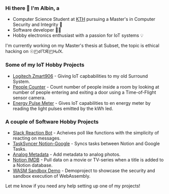 ### Hi there 👋 I'm Albin, a

* Computer Science Student at [KTH](http://www.kth.se) pursuing a Master's in Computer Security and Integrity 🔐
* Software developer 👨‍💻
* Hobby electronics enthusiast with a passion for IoT systems 💡

I'm currently working on my Master's thesis at Subset, the topic is ethical hacking on <span>&#9737;&#9712;&#9740;&#9736;&#1304;&#9712;&#1290;&#1300;</span>.

### Some of my IoT Hobby Projects
* [Logitech Zmart906](https://github.com/albznw/Logitech-Z906-WiFi) - Giving IoT capbabilities to my old Surround System.
* [People Counter](https://github.com/albznw/People-counter) - Count number of people inside a room by looking at number of people entering and exiting a door using a Time-of-Flight sensor camera.
* [Energy Pulse Meter](https://github.com/albznw/Energy-Pulse-Meter) - Gives IoT capabilities to en energy meter by reading the light pulses emitted by the kWh led. 

### A couple of Software Hobby Projects
* [Slack Reaction Bot](https://github.com/albznw/slack-reaction-bot) - Acheives poll like functions with the simplicity of reacting on messages.
* [TaskSyncer Notion-Google](https://github.com/albznw/task-syncer-notion-google) - Syncs tasks between Notion and Google Tasks.
* [Analog Metadata](https://github.com/albznw/analog-metadata) - Add metadata to analog photos.
* [Notion IMDB](https://github.com/albznw/notion-imdb) - Pull data on a movie or TV-series when a title is added to a Notion database.
* [WASM Sandbox Demo](https://github.com/AxlLind/wasm-sandbox-demo) - Demoproject to showcase the security and sandbox execution of WebAssembly.

Let me know if you need any help setting up one of my projects!
